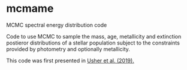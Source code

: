 # mcmame
MCMC spectral energy distribution code

Code to use MCMC to sample the mass, age, metallicity and extinction postieror distributions of a stellar population subject to the constraints provided by photometry and optionally metallicity.

This code was first presented in [Usher et al. (2019).](https://ui.adsabs.harvard.edu/abs/2019MNRAS.490..491U/abstract)
